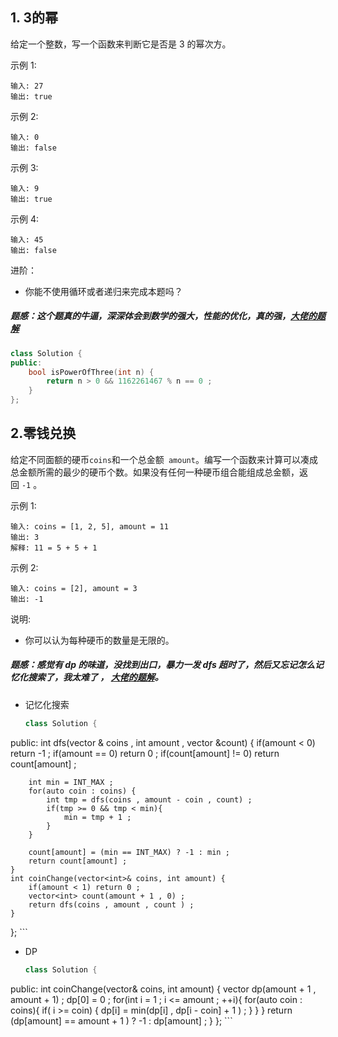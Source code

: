 ## 1. 3的幂
给定一个整数，写一个函数来判断它是否是 3 的幂次方。

示例 1:
```
输入: 27
输出: true
```
示例 2:
```
输入: 0
输出: false
```
示例 3:
```
输入: 9
输出: true
```
示例 4:
```
输入: 45
输出: false
```
进阶：
* 你能不使用循环或者递归来完成本题吗？

##### 题感：这个题真的牛逼，深深体会到数学的强大，性能的优化，真的强，[大佬的题解](https://leetcode-cn.com/problems/power-of-three/solution/3de-mi-by-leetcode/)
```C++
class Solution {
public:
    bool isPowerOfThree(int n) {
        return n > 0 && 1162261467 % n == 0 ; 
    }
};
```

## 2.零钱兑换
给定不同面额的硬币` coins `和一个总金额` amount`。编写一个函数来计算可以凑成总金额所需的最少的硬币个数。如果没有任何一种硬币组合能组成总金额，返回 `-1` 。

示例 1:
```
输入: coins = [1, 2, 5], amount = 11
输出: 3 
解释: 11 = 5 + 5 + 1
```
示例 2:
```
输入: coins = [2], amount = 3
输出: -1
```
说明:
* 你可以认为每种硬币的数量是无限的。

##### 题感：感觉有 dp 的味道，没找到出口，暴力一发 dfs 超时了，然后又忘记怎么记忆化搜索了，我太难了 ， [大佬的题解](https://leetcode-cn.com/problems/coin-change/solution/ling-qian-dui-huan-by-leetcode/)。

* 记忆化搜索
	```C++
    class Solution {
public:
    int dfs(vector<int> & coins , int amount , vector<int> &count) {
        if(amount < 0) return -1 ; 
        if(amount == 0) return 0 ; 
        if(count[amount] != 0) return count[amount] ; 

        int min = INT_MAX ; 
        for(auto coin : coins) {
            int tmp = dfs(coins , amount - coin , count) ;     
            if(tmp >= 0 && tmp < min){
                min = tmp + 1 ; 
            }
        }

        count[amount] = (min == INT_MAX) ? -1 : min ; 
        return count[amount] ; 
    }
    int coinChange(vector<int>& coins, int amount) {
        if(amount < 1) return 0 ;
        vector<int> count(amount + 1 , 0) ; 
        return dfs(coins , amount , count ) ; 
    }
};
    ```
* DP
	```C++
    class Solution {
public:
    int coinChange(vector<int>& coins, int amount) {
        vector<int> dp(amount + 1 , amount + 1) ; 
        dp[0] = 0 ; 
        for(int i = 1 ; i <= amount ; ++i){
            for(auto coin : coins){
                if( i >= coin) {
                    dp[i] = min(dp[i] , dp[i - coin] + 1 ) ; 
                }
            }
        }
        return (dp[amount] == amount + 1 ) ? -1 : dp[amount] ; 
    }
};
    ```